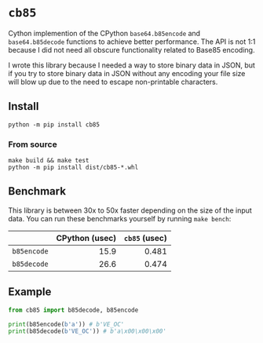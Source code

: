 # `cb85`

Cython implemention of the CPython `base64.b85encode` and `base64.b85decode` functions to achieve better performance. The API is not 1:1 because I did not need all obscure functionality related to Base85 encoding.

I wrote this library because I needed a way to store binary data in JSON, but if you try to store binary data in JSON without any encoding your file size will blow up due to the need to escape non-printable characters.

## Install

```
python -m pip install cb85
```

### From source

```
make build && make test
python -m pip install dist/cb85-*.whl
```

## Benchmark

This library is between 30x to 50x faster depending on the size of the input
data. You can run these benchmarks yourself by running `make bench`:

|             | CPython (usec) | `cb85` (usec) |
|        ---: |           ---: |          ---: |
| `b85encode` |           15.9 |         0.481 |
| `b85decode` |           26.6 |         0.474 |

## Example

```python
from cb85 import b85decode, b85encode

print(b85encode(b'a')) # b'VE_OC'
print(b85decode(b'VE_OC')) # b'a\x00\x00\x00'
```
